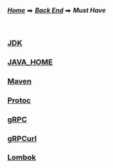 [***Home***](../../../README.md) ⮕ [***Back End***](../README.md) ⮕ ***Must Have***

<br/>

### [JDK](./items/jdk.md)

### [JAVA_HOME](./items/javaHome.md)

### [Maven](./items/maven.md)

### [Protoc](./items/protoc.md)

### [gRPC](./items/grpc.md)

### [gRPCurl](./items/grpcurl.md)

### [Lombok](./items/lombok.md)
